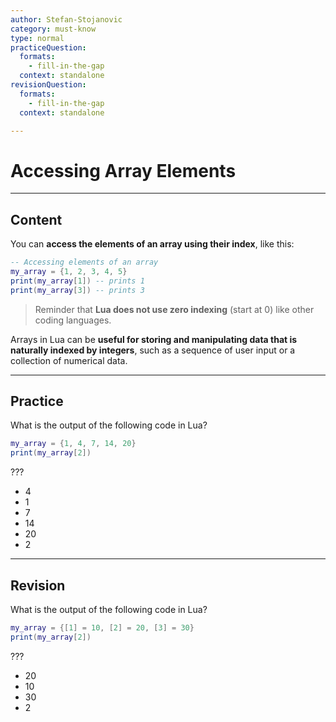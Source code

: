 ```yaml
---
author: Stefan-Stojanovic
category: must-know
type: normal
practiceQuestion:
  formats:
    - fill-in-the-gap
  context: standalone
revisionQuestion:
  formats:
    - fill-in-the-gap
  context: standalone

---
```


# Accessing Array Elements

---
## Content

You can **access the elements of an array using their index**, like this:

```lua
-- Accessing elements of an array
my_array = {1, 2, 3, 4, 5}
print(my_array[1]) -- prints 1
print(my_array[3]) -- prints 3
```

> Reminder that **Lua does not use zero indexing** (start at 0) like other coding languages.

Arrays in Lua can be **useful for storing and manipulating data that is naturally indexed by integers**, such as a sequence of user input or a collection of numerical data.

---

## Practice

What is the output of the following code in Lua?

```lua
my_array = {1, 4, 7, 14, 20}
print(my_array[2])
```

???

- 4
- 1
- 7
- 14
- 20
- 2

---

## Revision

What is the output of the following code in Lua?

```lua
my_array = {[1] = 10, [2] = 20, [3] = 30}
print(my_array[2])
```

???

- 20
- 10
- 30
- 2